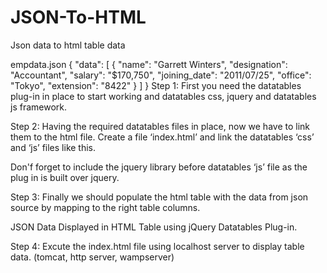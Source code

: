 # JSON-To-HTML
Json data to html table data

empdata.json
{
  "data": [
    {
      "name": "Garrett Winters",
      "designation": "Accountant",
      "salary": "$170,750",
      "joining_date": "2011/07/25",
      "office": "Tokyo",
      "extension": "8422"
    }
  ]
}
Step 1: First you need the datatables plug-in in place to start working and datatables css, jquery and datatables js framework.
<script src="https://ajax.googleapis.com/ajax/libs/jquery/2.2.0/jquery.min.js"></script>
<script type="text/javascript" src="https://cdn.datatables.net/t/dt/dt-1.10.11/datatables.min.js"></script>
<link rel="stylesheet" type="text/css" href="https://cdn.datatables.net/t/dt/jq-2.2.0,dt-1.10.11/datatables.min.css"/>

Step 2: Having the required datatables files in place, now we have to link them to the html file. Create a file ‘index.html’ and link the datatables ‘css’ and ‘js’ files like this.

Don'f forget to include the jquery library before datatables ‘js’ file as the plug in is built over jquery.

Step 3: Finally we should populate the html table with the data from json source by mapping to the right table columns.

JSON Data Displayed in HTML Table using jQuery Datatables Plug-in.

Step 4: Excute the index.html file using localhost server to display table data. (tomcat, http server, wampserver)
